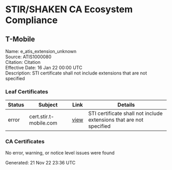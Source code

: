 # STIR/SHAKEN CA Ecosystem Compliance

## T-Mobile

Name: e_atis_extension_unknown\
Source: ATIS1000080\
Citation: Citation\
Effective Date: 16 Jan 22 00:00 UTC\
Description: STI certificate shall not include extensions that are not specified

### Leaf Certificates

| Status | Subject | Link | Details |
|--------|---------|------|---------|
| error | cert.stir.t-mobile.com | [view](../../CERTS/7f653e15453416082531011acd1d7dad4f664ddf5124f73e27d841138f4a89f8/README.md) | STI certificate shall not include extensions that are not specified |

### CA Certificates

No error, warning, or notice level issues were found


Generated: 21 Nov 22 23:36 UTC